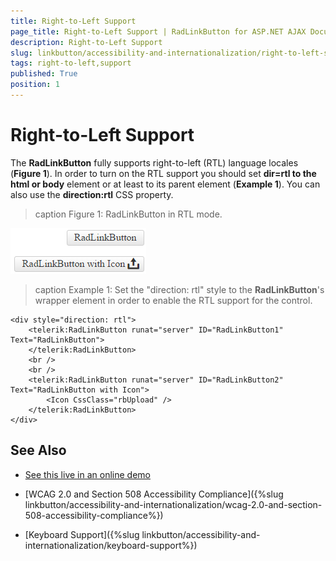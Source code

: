 ```yaml
---
title: Right-to-Left Support
page_title: Right-to-Left Support | RadLinkButton for ASP.NET AJAX Documentation
description: Right-to-Left Support
slug: linkbutton/accessibility-and-internationalization/right-to-left-support
tags: right-to-left,support
published: True
position: 1
---
```


# Right-to-Left Support

The **RadLinkButton** fully supports right-to-left (RTL) language locales (**Figure 1**). In order to turn on the RTL support you should set **dir=rtl to the html or body** element or at least to its parent element (**Example 1**). You can also use the **direction:rtl** CSS property.

>caption Figure 1: RadLinkButton in RTL mode.

![RadLinkButton-rtl](images/RadLinkButton-rtl.png)

>caption Example 1: Set the "direction: rtl" style to the **RadLinkButton**'s wrapper element in order to enable the RTL support for the control.

````ASP.NET
<div style="direction: rtl">
	<telerik:RadLinkButton runat="server" ID="RadLinkButton1" Text="RadLinkButton">
	</telerik:RadLinkButton>
	<br />
	<br />
	<telerik:RadLinkButton runat="server" ID="RadLinkButton2" Text="RadLinkButton with Icon">
		<Icon CssClass="rbUpload" />
	</telerik:RadLinkButton>
</div>
````

## See Also

 * [See this live in an online demo](http://demos.telerik.com/aspnet-ajax/linkbutton/examples/righttoleft/defaultcs.aspx)

 * [WCAG 2.0 and Section 508 Accessibility Compliance]({%slug linkbutton/accessibility-and-internationalization/wcag-2.0-and-section-508-accessibility-compliance%})

 * [Keyboard Support]({%slug linkbutton/accessibility-and-internationalization/keyboard-support%})
